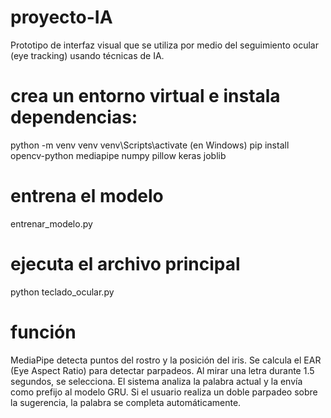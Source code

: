 # proyecto-IA
Prototipo de interfaz visual que se utiliza por medio del seguimiento ocular (eye tracking) usando técnicas de IA.

# crea un entorno virtual e instala dependencias:
python -m venv venv
venv\Scripts\activate  (en Windows)
pip install opencv-python mediapipe numpy pillow keras joblib

# entrena el modelo
entrenar_modelo.py

# ejecuta el archivo principal
python teclado_ocular.py

# función
MediaPipe detecta puntos del rostro y la posición del iris.
Se calcula el EAR (Eye Aspect Ratio) para detectar parpadeos.
Al mirar una letra durante 1.5 segundos, se selecciona.
El sistema analiza la palabra actual y la envía como prefijo al modelo GRU.
Si el usuario realiza un doble parpadeo sobre la sugerencia, la palabra se completa automáticamente.

